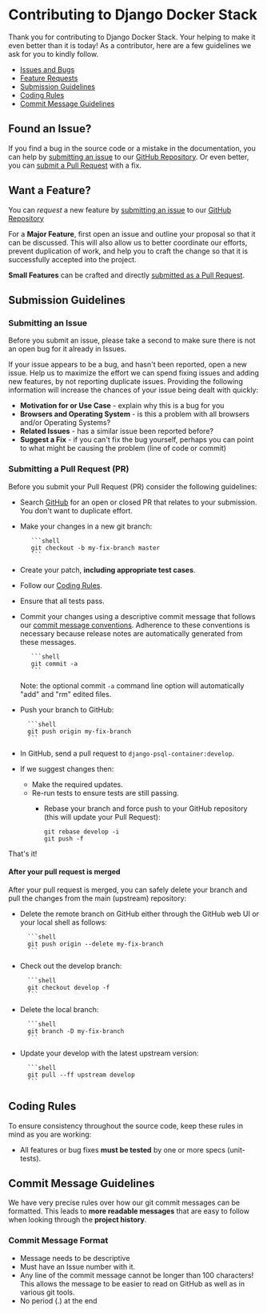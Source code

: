 # Contributing to Django Docker Stack

Thank you for contributing to Django Docker Stack. Your helping to make it even better than it is today! As a contributor, here are a few guidelines we ask for you to kindly follow.

 - [Issues and Bugs](#issue)
 - [Feature Requests](#feature)
 - [Submission Guidelines](#submit)
 - [Coding Rules](#rules)
 - [Commit Message Guidelines](#commit)

## <a name="issue"></a> Found an Issue?
If you find a bug in the source code or a mistake in the documentation, you can help by [submitting an issue](#submit-issue) to our [GitHub Repository][github]. Or even better, you can [submit a Pull Request](#submit-pr) with a fix.

## <a name="feature"></a> Want a Feature?
You can *request* a new feature by [submitting an issue](#submit-issue) to our [GitHub Repository][github]

For a **Major Feature**, first open an issue and outline your proposal so that it can be discussed. This will also allow us to better coordinate our efforts, prevent duplication of work, and help you to craft the change so that it is successfully accepted into the project.

**Small Features** can be crafted and directly [submitted as a Pull Request](#sumit-pr).

## <a name="submit"></a> Submission Guidelines

### <a name="submit-issue"></a> Submitting an Issue
Before you submit an issue, please take a second to make sure there is not an open bug for it already in Issues.

If your issue appears to be a bug, and hasn't been reported, open a new issue. Help us to maximize the effort we can spend fixing issues and adding new features, by not reporting duplicate issues. Providing the following information will increase the chances of your issue being dealt with quickly:

* **Motivation for or Use Case** - explain why this is a bug for you
* **Browsers and Operating System** - is this a problem with all browsers and/or Operating Systems?
* **Related Issues** - has a similar issue been reported before?
* **Suggest a Fix** - if you can't fix the bug yourself, perhaps you can point to what might be causing the problem (line of code or commit)

### <a name="submit-pr"></a> Submitting a Pull Request (PR)
Before you submit your Pull Request (PR) consider the following guidelines:

* Search [GitHub](https://github.com/byronmansfield/project-name/pulls) for an open or closed PR that relates to your submission. You don't want to duplicate effort.
* Make your changes in a new git branch:

		 ```shell
		 git checkout -b my-fix-branch master
		 ```

* Create your patch, **including appropriate test cases**.
* Follow our [Coding Rules](#rules).
* Ensure that all tests pass.
* Commit your changes using a descriptive commit message that follows our [commit message conventions](#commit). Adherence to these conventions is necessary because release notes are automatically generated from these messages.

		 ```shell
		 git commit -a
		 ```
  Note: the optional commit `-a` command line option will automatically "add"
	and "rm" edited files.

* Push your branch to GitHub:

		```shell
		git push origin my-fix-branch
		```

* In GitHub, send a pull request to `django-psql-container:develop`.
* If we suggest changes then:
  * Make the required updates.
  * Re-run tests to ensure tests are still passing.
	* Rebase your branch and force push to your GitHub repository (this will
	update your Pull Request):

		```shell
		git rebase develop -i
		git push -f
		```

That's it!

#### After your pull request is merged

After your pull request is merged, you can safely delete your branch and pull the changes from the main (upstream) repository:

* Delete the remote branch on GitHub either through the GitHub web UI or your local shell as follows:

		```shell
		git push origin --delete my-fix-branch
		```

* Check out the develop branch:

		```shell
		git checkout develop -f
		```

* Delete the local branch:

		```shell
		git branch -D my-fix-branch
		```

* Update your develop with the latest upstream version:

		```shell
		git pull --ff upstream develop
		```

## <a name="rules"></a> Coding Rules
To ensure consistency throughout the source code, keep these rules in mind as you are working:

* All features or bug fixes **must be tested** by one or more specs (unit-tests).

## <a name="commit"></a> Commit Message Guidelines

We have very precise rules over how our git commit messages can be formatted. This leads to **more readable messages** that are easy to follow when looking through the **project history**.

### Commit Message Format
* Message needs to be descriptive
* Must have an Issue number with it.
* Any line of the commit message cannot be longer than 100 characters! This allows the message to be easier to read on GitHub as well as in various git tools.
* No period (.) at the end

[github]: https://github.com/byronmansfield/django-stack
